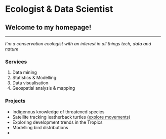 # Ecologist & Data Scientist

## Welcome to my homepage!
---
_I'm a conservation ecologist with an interest in all things tech, data and nature_


### Services
1. Data mining
2. Statistics & Modelling
3. Data visualisation
4. Geospatial analysis & mapping



### Projects
- Indigenous knowledge of threatened species
- Satellite tracking leatherback turtles <a href="https://markzie-mze.github.io/turtle-migrations/" target="_blank">(explore movements)</a>
- Exploring development trends in the Tropics
- Modelling bird distributions
- 


